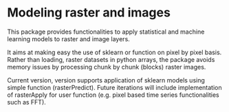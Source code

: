 # Modeling raster and images

This package provides functionalities to apply statistical and machine learning models to raster and image layers.

It aims at making easy the use of sklearn or function on pixel by pixel basis. Rather than loading, raster datasets in python arrays, the package avoids memory issues by processing chunk by chunk (blocks) raster images. 

Current version, version supports application of sklearn models using simple function (rasterPredict). Future iterations will include implementation of rasterApply for user function (e.g. pixel based time series functionalities such as FFT). 
